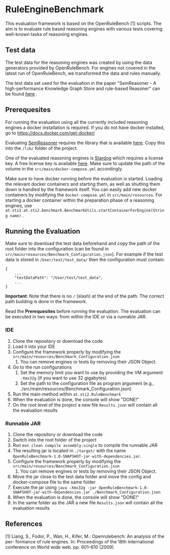 # RuleEngineBenchmark

This evaluation framework is based on the OpenRuleBench [1] scripts. The aim is
to evaluate rule based reasoning engines with various tests covering well-known
tasks of reasoning engines.

## Test data

The test data for the reasoning engines was created by using the data generators
provided by OpenRuleBench. For engines not covered in the latest run of
OpenRuleBench, we transformed the data and rules manually.

The test data set used for the evaluation in the paper "SemReasoner - A
high-performance Knowledge Graph Store and rule-based Reasoner" can be found
[here](https://drive.google.com/file/d/17qSa3PrHFnV6YmdHcGPqxlkqRCXiRtwz/view?usp=sharing)
.

## Prerequesites

For running the evaluation using all the currently included reasoning engines a
docker installation is required. If you do not have docker installed, go
to https://docs.docker.com/get-docker/

Evaluating [SemReasoner](https://github.com/kev-ang/SemReasoner) requires the
library that is available [here](https://github.com/kev-ang/SemReasoner). Copy
this into the `/lib/` folder of the project.

One of the evaluated reasoning engines is [Stardog](https://stardog.com) which
requires a license key. A free license key is
available [here](https://www.stardog.com/get-started/). Make sure to update the
path of the volume in the `src/main/docker-compose.yml` accordingly.

Make sure to have docker running before the evaluation is started. Loading the
relevant docker containers and starting them, as well as shutting them down is
handled by the framework itself. You can easily add new docker containers by
modifying the `docker-compose.yml` in `src/main/resources`. For starting a
docker container within the preparation phase of a reasoning engines,
use `at.sti2.at.sti2.benchmark.BenchmarkUtils.startContainerForEngine(String name)`
.

## Running the Evaluation

Make sure to download the test data beforehand and copy the path of the root
folder into the configuration (can be found
in `src/main/resources/Benchmark_Configuration.json`). For example if the test
data is stored in `/User/test/test_data/` then the configuration must contain:

```
{
    ...
    "testDataPath": "/User/test/test_data",
    ...
}
```

**Important**: Note that there is no `/` (slash) at the end of the path. The
correct path building is done in the framework.

Read the **Prerequesites** before running the evaluation. The evaluation can be
executed in two ways: from within the IDE or via a
runnable JAR.

### IDE

1. Clone the repository or download the code
2. Load it into your IDE
3. Configure the framework properly by modifying
   the `src/main/resources/Benchmark_Configuration.json`
    1. You can remove engines or tests by removing their JSON Object.
4. Go to the run configurations
    1. Set the memory limit you want to use by providing the VM
       argument `-Xmx32g` (if you want to use 32 gigabytes)
    2. Set the path to the configuration file as program argument (e.g.,
       ./src/main/resources/Benchmark_Configuration.json)
5. Run the main-method within `at.sti2.RuleBenchmark`
6. When the evaluation is done, the console will show "DONE!"
7. On the root level of the project a new file `Results.json` will contain all
   the evaluation results

### Runnable JAR

1. Clone the repository or download the code
2. Switch into the root folder of the project
3. Run `mvn clean compile assembly:single` to compile the runnable JAR
4. The resulting jar is located in `./target/` with the
   name `OpenRuleBenchmark-1.0-SNAPSHOT-jar-with-dependencies.jar`.
5. Configure the framework properly by modifying
   the `src/main/resources/Benchmark_Configuration.json`
    1. You can remove engines or tests by removing their JSON Object.
6. Move the jar close to the test data folder and move the config and
   docker-compose file to the same
   folder
7. Execute the jar
   using `java -Xmx32g -jar OpenRuleBenchmark-1.0-SNAPSHOT-jar-with-dependencies.jar ./Benchmark_Configuration.json`
8. When the evaluation is done, the console will show "DONE!"
7. In the same folder as the JAR a new file `Results.json` will contain all
   the evaluation results

## References

[1]  Liang, S., Fodor, P., Wan, H., Kifer, M.: Openrulebench: An analysis of the
per-
formance of rule engines. In: Proceedings of the 18th international conference
on
World wide web. pp. 601–610 (2009)